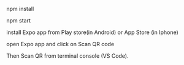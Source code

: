 npm install

npm start

install Expo app from Play store(in Android) or App Store (in Iphone)

open Expo app and click on Scan QR code 

Then Scan QR from terminal console (VS Code).


